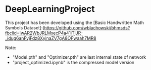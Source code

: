 # DeepLearningProject

This project has been developed using the [Basic Handwritten Math Symbols Dataset]:(https://github.com/wblachowski/bhmsds?fbclid=IwAR2WbJRLMxecP4a41iTjJR-_idug6anFvjFdz8XyinaZV7gA8OFwaah7MR8

Note: 
- "Model.pth" and "Optimizer.pth" are last internal state of network 
- "project_optimized.ipynb" is the compressed model version 
